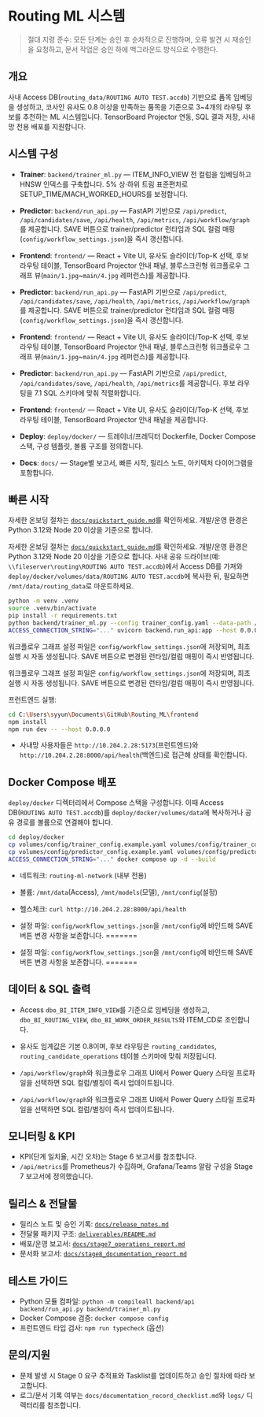 # Routing ML 시스템

> 절대 지령 준수: 모든 단계는 승인 후 순차적으로 진행하며, 오류 발견 시 재승인을 요청하고, 문서 작업은 승인 하에 백그라운드 방식으로 수행한다.

## 개요
사내 Access DB(`routing_data/ROUTING AUTO TEST.accdb`) 기반으로 품목 임베딩을 생성하고, 코사인 유사도 0.8 이상을 만족하는 품목을 기준으로 3~4개의 라우팅 후보를 추천하는 ML 시스템입니다. TensorBoard Projector 연동, SQL 결과 저장, 사내망 전용 배포를 지원합니다.

## 시스템 구성
- **Trainer**: `backend/trainer_ml.py` — ITEM_INFO_VIEW 전 컬럼을 임베딩하고 HNSW 인덱스를 구축합니다. 5% 상·하위 트림 표준편차로 SETUP_TIME/MACH_WORKED_HOURS를 보정합니다.

- **Predictor**: `backend/run_api.py` — FastAPI 기반으로 `/api/predict`, `/api/candidates/save`, `/api/health`, `/api/metrics`, `/api/workflow/graph`를 제공합니다. SAVE 버튼으로 trainer/predictor 런타임과 SQL 컬럼 매핑(`config/workflow_settings.json`)을 즉시 갱신합니다.
- **Frontend**: `frontend/` — React + Vite UI, 유사도 슬라이더/Top-K 선택, 후보 라우팅 테이블, TensorBoard Projector 안내 패널, 블루스크린형 워크플로우 그래프 뷰(`main/1.jpg`~`main/4.jpg` 레퍼런스)를 제공합니다.

- **Predictor**: `backend/run_api.py` — FastAPI 기반으로 `/api/predict`, `/api/candidates/save`, `/api/health`, `/api/metrics`, `/api/workflow/graph`를 제공합니다. SAVE 버튼으로 trainer/predictor 런타임과 SQL 컬럼 매핑(`config/workflow_settings.json`)을 즉시 갱신합니다.
- **Frontend**: `frontend/` — React + Vite UI, 유사도 슬라이더/Top-K 선택, 후보 라우팅 테이블, TensorBoard Projector 안내 패널, 블루스크린형 워크플로우 그래프 뷰(`main/1.jpg`~`main/4.jpg` 레퍼런스)를 제공합니다.

- **Predictor**: `backend/run_api.py` — FastAPI 기반으로 `/api/predict`, `/api/candidates/save`, `/api/health`, `/api/metrics`를 제공합니다. 후보 라우팅을 7.1 SQL 스키마에 맞춰 직렬화합니다.
- **Frontend**: `frontend/` — React + Vite UI, 유사도 슬라이더/Top-K 선택, 후보 라우팅 테이블, TensorBoard Projector 안내 패널을 제공합니다.

- **Deploy**: `deploy/docker/` — 트레이너/프레딕터 Dockerfile, Docker Compose 스택, 구성 템플릿, 볼륨 구조를 정의합니다.
- **Docs**: `docs/` — Stage별 보고서, 빠른 시작, 릴리스 노트, 아키텍처 다이어그램을 포함합니다.

## 빠른 시작
자세한 온보딩 절차는 [`docs/quickstart_guide.md`](docs/quickstart_guide.md)를 확인하세요. 개발/운영 환경은 Python 3.12와 Node 20 이상을 기준으로 합니다.

자세한 온보딩 절차는 [`docs/quickstart_guide.md`](docs/quickstart_guide.md)를 확인하세요. 개발/운영 환경은 Python 3.12와 Node 20 이상을 기준으로 합니다. 사내 공유 드라이브(예: `\\fileserver\routing\ROUTING AUTO TEST.accdb`)에서 Access DB를 가져와 `deploy/docker/volumes/data/ROUTING AUTO TEST.accdb`에 복사한 뒤, 필요하면 `/mnt/data/routing_data`로 마운트하세요.


```bash
python -m venv .venv
source .venv/bin/activate
pip install -r requirements.txt
python backend/trainer_ml.py --config trainer_config.yaml --data-path /mnt/data/routing_data
ACCESS_CONNECTION_STRING="..." uvicorn backend.run_api:app --host 0.0.0.0 --port 8000
```

워크플로우 그래프 설정 파일은 `config/workflow_settings.json`에 저장되며, 최초 실행 시 자동 생성됩니다. SAVE 버튼으로 변경된 런타임/컬럼 매핑이 즉시 반영됩니다.



워크플로우 그래프 설정 파일은 `config/workflow_settings.json`에 저장되며, 최초 실행 시 자동 생성됩니다. SAVE 버튼으로 변경된 런타임/컬럼 매핑이 즉시 반영됩니다.




프런트엔드 실행:
```bash
cd C:\Users\syyun\Documents\GitHub\Routing_ML\frontend
npm install
npm run dev -- --host 0.0.0.0
```

- 사내망 사용자들은 `http://10.204.2.28:5173`(프런트엔드)와 `http://10.204.2.28:8000/api/health`(백엔드)로 접근해 상태를 확인합니다.

## Docker Compose 배포
`deploy/docker` 디렉터리에서 Compose 스택을 구성합니다. 이때 Access DB(`ROUTING AUTO TEST.accdb`)를 `deploy/docker/volumes/data`에 복사하거나 공유 경로를 볼륨으로 연결해야 합니다.

```bash
cd deploy/docker
cp volumes/config/trainer_config.example.yaml volumes/config/trainer_config.yaml
cp volumes/config/predictor_config.example.yaml volumes/config/predictor_config.yaml
ACCESS_CONNECTION_STRING="..." docker compose up -d --build
```

- 네트워크: `routing-ml-network` (내부 전용)
- 볼륨: `/mnt/data`(Access), `/mnt/models`(모델), `/mnt/config`(설정)
- 헬스체크: `curl http://10.204.2.28:8000/api/health`

- 설정 파일: `config/workflow_settings.json`을 `/mnt/config`에 바인드해 SAVE 버튼 변경 사항을 보존합니다.
=======

- 설정 파일: `config/workflow_settings.json`을 `/mnt/config`에 바인드해 SAVE 버튼 변경 사항을 보존합니다.
=======



## 데이터 & SQL 출력
- Access `dbo_BI_ITEM_INFO_VIEW`를 기준으로 임베딩을 생성하고, `dbo_BI_ROUTING_VIEW`, `dbo_BI_WORK_ORDER_RESULTS`와 ITEM_CD로 조인합니다.
- 유사도 임계값은 기본 0.8이며, 후보 라우팅은 `routing_candidates`, `routing_candidate_operations` 테이블 스키마에 맞춰 저장됩니다.

- `/api/workflow/graph`와 워크플로우 그래프 UI에서 Power Query 스타일 프로파일을 선택하면 SQL 컬럼/별칭이 즉시 업데이트됩니다.


- `/api/workflow/graph`와 워크플로우 그래프 UI에서 Power Query 스타일 프로파일을 선택하면 SQL 컬럼/별칭이 즉시 업데이트됩니다.



## 모니터링 & KPI
- KPI(단계 일치율, 시간 오차)는 Stage 6 보고서를 참조합니다.
- `/api/metrics`를 Prometheus가 수집하며, Grafana/Teams 알람 구성을 Stage 7 보고서에 정의했습니다.

## 릴리스 & 전달물
- 릴리스 노트 및 승인 기록: [`docs/release_notes.md`](docs/release_notes.md)
- 전달물 패키지 구조: [`deliverables/README.md`](deliverables/README.md)
- 배포/운영 보고서: [`docs/stage7_operations_report.md`](docs/stage7_operations_report.md)
- 문서화 보고서: [`docs/stage8_documentation_report.md`](docs/stage8_documentation_report.md)

## 테스트 가이드
- Python 모듈 컴파일: `python -m compileall backend/api backend/run_api.py backend/trainer_ml.py`
- Docker Compose 검증: `docker compose config`
- 프런트엔드 타입 검사: `npm run typecheck` (옵션)

## 문의/지원
- 문제 발생 시 Stage 0 요구 추적표와 Tasklist를 업데이트하고 승인 절차에 따라 보고합니다.
- 로그/문서 기록 여부는 `docs/documentation_record_checklist.md`와 `logs/` 디렉터리를 참조합니다.
